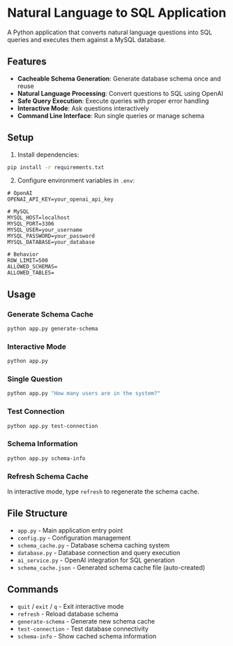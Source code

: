 # Natural Language to SQL Application

A Python application that converts natural language questions into SQL queries and executes them against a MySQL database.

## Features

- **Cacheable Schema Generation**: Generate database schema once and reuse
- **Natural Language Processing**: Convert questions to SQL using OpenAI
- **Safe Query Execution**: Execute queries with proper error handling
- **Interactive Mode**: Ask questions interactively
- **Command Line Interface**: Run single queries or manage schema

## Setup

1. Install dependencies:
```bash
pip install -r requirements.txt
```

2. Configure environment variables in `.env`:
```env
# OpenAI
OPENAI_API_KEY=your_openai_api_key

# MySQL
MYSQL_HOST=localhost
MYSQL_PORT=3306
MYSQL_USER=your_username
MYSQL_PASSWORD=your_password
MYSQL_DATABASE=your_database

# Behavior
ROW_LIMIT=500
ALLOWED_SCHEMAS=
ALLOWED_TABLES=
```

## Usage

### Generate Schema Cache
```bash
python app.py generate-schema
```

### Interactive Mode
```bash
python app.py
```

### Single Question
```bash
python app.py "How many users are in the system?"
```

### Test Connection
```bash
python app.py test-connection
```

### Schema Information
```bash
python app.py schema-info
```

### Refresh Schema Cache
In interactive mode, type `refresh` to regenerate the schema cache.

## File Structure

- `app.py` - Main application entry point
- `config.py` - Configuration management
- `schema_cache.py` - Database schema caching system
- `database.py` - Database connection and query execution
- `ai_service.py` - OpenAI integration for SQL generation
- `schema_cache.json` - Generated schema cache file (auto-created)

## Commands

- `quit` / `exit` / `q` - Exit interactive mode
- `refresh` - Reload database schema
- `generate-schema` - Generate new schema cache
- `test-connection` - Test database connectivity
- `schema-info` - Show cached schema information
